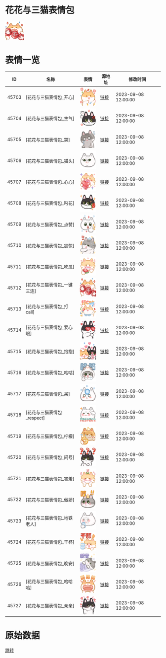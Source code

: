# 花花与三猫表情包

<img src="./cover.png" height="60" alt="cover" />

# 表情一览

|ID|名称|表情|源地址|修改时间|
|----|----|----|----|----|
|45703|[花花与三猫表情包_开心]|<img src="./pic/045703_%5B花花与三猫表情包_开心%5D.png" height="60" alt="开心"/>|[链接](https://i0.hdslb.com/bfs/garb/bf4c87d8a29019085661ab2d381efdd50ca276cb.png)|2023-09-08 12:00:00|
|45704|[花花与三猫表情包_生气]|<img src="./pic/045704_%5B花花与三猫表情包_生气%5D.png" height="60" alt="生气"/>|[链接](https://i0.hdslb.com/bfs/garb/1593e35563c954cfd3257a22c783153f18faba9a.png)|2023-09-08 12:00:00|
|45705|[花花与三猫表情包_哭]|<img src="./pic/045705_%5B花花与三猫表情包_哭%5D.png" height="60" alt="哭"/>|[链接](https://i0.hdslb.com/bfs/garb/3231e11e2fb1239294753d2464f86805fcff81e0.png)|2023-09-08 12:00:00|
|45706|[花花与三猫表情包_猫头]|<img src="./pic/045706_%5B花花与三猫表情包_猫头%5D.png" height="60" alt="猫头"/>|[链接](https://i0.hdslb.com/bfs/garb/b38af60644cb41853adc7db2a3e34ecc130500ee.png)|2023-09-08 12:00:00|
|45707|[花花与三猫表情包_心心]|<img src="./pic/045707_%5B花花与三猫表情包_心心%5D.png" height="60" alt="心心"/>|[链接](https://i0.hdslb.com/bfs/garb/f9d6cddea81583d841fc1721d81d7331d6046118.png)|2023-09-08 12:00:00|
|45708|[花花与三猫表情包_叼花]|<img src="./pic/045708_%5B花花与三猫表情包_叼花%5D.png" height="60" alt="叼花"/>|[链接](https://i0.hdslb.com/bfs/garb/463ff5baa1844fe052268b7aa5bbf573bdeb2ea9.png)|2023-09-08 12:00:00|
|45709|[花花与三猫表情包_点赞]|<img src="./pic/045709_%5B花花与三猫表情包_点赞%5D.png" height="60" alt="点赞"/>|[链接](https://i0.hdslb.com/bfs/garb/512c602c9897db5d2823c9d36f01e1b5cc9aa8d8.png)|2023-09-08 12:00:00|
|45710|[花花与三猫表情包_震惊]|<img src="./pic/045710_%5B花花与三猫表情包_震惊%5D.png" height="60" alt="震惊"/>|[链接](https://i0.hdslb.com/bfs/garb/b8a793271d7b1f1bd12e31d77353e3be03f9f04f.png)|2023-09-08 12:00:00|
|45711|[花花与三猫表情包_吃瓜]|<img src="./pic/045711_%5B花花与三猫表情包_吃瓜%5D.png" height="60" alt="吃瓜"/>|[链接](https://i0.hdslb.com/bfs/garb/00a60ecc0ce3f3396d8b4452ae400a223aad09f5.png)|2023-09-08 12:00:00|
|45712|[花花与三猫表情包_一键三连]|<img src="./pic/045712_%5B花花与三猫表情包_一键三连%5D.png" height="60" alt="一键三连"/>|[链接](https://i0.hdslb.com/bfs/garb/3d9c5b0b6b74c7435915585c87eade89b486366f.png)|2023-09-08 12:00:00|
|45713|[花花与三猫表情包_打call]|<img src="./pic/045713_%5B花花与三猫表情包_打call%5D.png" height="60" alt="打call"/>|[链接](https://i0.hdslb.com/bfs/garb/ea76d413c3dca200f7e2da3fe55918ed453137ef.png)|2023-09-08 12:00:00|
|45714|[花花与三猫表情包_爱心眼]|<img src="./pic/045714_%5B花花与三猫表情包_爱心眼%5D.png" height="60" alt="爱心眼"/>|[链接](https://i0.hdslb.com/bfs/garb/77efddc056b4cadd1f389b57b95e5120a091bc9d.png)|2023-09-08 12:00:00|
|45715|[花花与三猫表情包_抱抱]|<img src="./pic/045715_%5B花花与三猫表情包_抱抱%5D.png" height="60" alt="抱抱"/>|[链接](https://i0.hdslb.com/bfs/garb/1b1af71c165232a9eb171177874afa654966deea.png)|2023-09-08 12:00:00|
|45716|[花花与三猫表情包_咕咕]|<img src="./pic/045716_%5B花花与三猫表情包_咕咕%5D.png" height="60" alt="咕咕"/>|[链接](https://i0.hdslb.com/bfs/garb/8e81f912e46c49fc5f7ece1490178371ed6516e5.png)|2023-09-08 12:00:00|
|45717|[花花与三猫表情包_呆]|<img src="./pic/045717_%5B花花与三猫表情包_呆%5D.png" height="60" alt="呆"/>|[链接](https://i0.hdslb.com/bfs/garb/d5b80f3107d68ec82439ffd0f12f7be3fbc0398b.png)|2023-09-08 12:00:00|
|45718|[花花与三猫表情包_respect]|<img src="./pic/045718_%5B花花与三猫表情包_respect%5D.png" height="60" alt="respect"/>|[链接](https://i0.hdslb.com/bfs/garb/5b73483558017537617640cef38f1a54688313d8.png)|2023-09-08 12:00:00|
|45719|[花花与三猫表情包_柠檬]|<img src="./pic/045719_%5B花花与三猫表情包_柠檬%5D.png" height="60" alt="柠檬"/>|[链接](https://i0.hdslb.com/bfs/garb/7afe67e2364e36af35b44bd468a8c9d73663f5a1.png)|2023-09-08 12:00:00|
|45720|[花花与三猫表情包_问号]|<img src="./pic/045720_%5B花花与三猫表情包_问号%5D.png" height="60" alt="问号"/>|[链接](https://i0.hdslb.com/bfs/garb/099540449fc414e65178ff5d175cf10115af3a9b.png)|2023-09-08 12:00:00|
|45721|[花花与三猫表情包_害羞]|<img src="./pic/045721_%5B花花与三猫表情包_害羞%5D.png" height="60" alt="害羞"/>|[链接](https://i0.hdslb.com/bfs/garb/28a0bb7d039afcede616f2a33b0c21af1c1160f0.png)|2023-09-08 12:00:00|
|45722|[花花与三猫表情包_傲娇]|<img src="./pic/045722_%5B花花与三猫表情包_傲娇%5D.png" height="60" alt="傲娇"/>|[链接](https://i0.hdslb.com/bfs/garb/150670d721c573447f5139584e76ce2e696e102a.png)|2023-09-08 12:00:00|
|45723|[花花与三猫表情包_地铁老人]|<img src="./pic/045723_%5B花花与三猫表情包_地铁老人%5D.png" height="60" alt="地铁老人"/>|[链接](https://i0.hdslb.com/bfs/garb/53e96bc02a27c5c9b20d8478223f23b65d503480.png)|2023-09-08 12:00:00|
|45724|[花花与三猫表情包_干杯]|<img src="./pic/045724_%5B花花与三猫表情包_干杯%5D.png" height="60" alt="干杯"/>|[链接](https://i0.hdslb.com/bfs/garb/f8578d42cb245da9d4b37a1a60849839b8103d28.png)|2023-09-08 12:00:00|
|45725|[花花与三猫表情包_晚安]|<img src="./pic/045725_%5B花花与三猫表情包_晚安%5D.png" height="60" alt="晚安"/>|[链接](https://i0.hdslb.com/bfs/garb/c5c1eadb79003b70fdca0058b4c6548ce77ae8d3.png)|2023-09-08 12:00:00|
|45726|[花花与三猫表情包_哈哈哈]|<img src="./pic/045726_%5B花花与三猫表情包_哈哈哈%5D.png" height="60" alt="哈哈哈"/>|[链接](https://i0.hdslb.com/bfs/garb/a06944602701f5d39fadaa500bb3ea4b8ddc1814.png)|2023-09-08 12:00:00|
|45727|[花花与三猫表情包_亲亲]|<img src="./pic/045727_%5B花花与三猫表情包_亲亲%5D.png" height="60" alt="亲亲"/>|[链接](https://i0.hdslb.com/bfs/garb/a1ef63726e0f3692d9c917b12e89a302f74bcc0a.png)|2023-09-08 12:00:00|

# 原始数据

[跳转](./raw.json)

